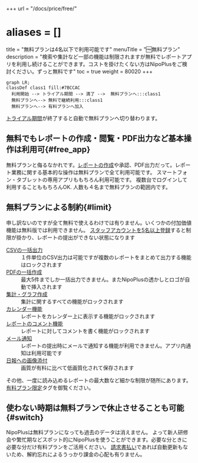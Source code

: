 +++
url = "/docs/price/free/"
# aliases = []
title = "無料プランは4名以下で利用可能です"
menuTitle = "🆓無料プラン"
description = "検索や集計など一部の機能は制限されますが無料でレポートアプリを利用し続けることができます。コストを掛けたくない方はNipoPlusをご検討ください。ずっと無料です"
toc = true
weight = 80020
+++

```kroki {type=mermaid}
graph LR;
classDef class1 fill:#7BCCAC
  利用開始 --> トライアル期間 --> 満了 -->  無料プランへ:::class1
  無料プランへ--> 無料で継続利用:::class1
  無料プランへ--> 有料プランへ加入
```

[トライアル期間](/docs/price/_about/#trial)が終了すると自動で無料プランへ切り替わります。

## 無料でもレポートの作成・閲覧・PDF出力など基本操作は利用可{#free_app}

無料プランと侮るなかれです。[レポートの作成](/docs/manual/write-report/write/)や承認、PDF出力だって。レポート業務に関する基本的な操作は無料プランで全て利用可能です。
スマートフォン・タブレットの専用アプリももちろん利用可能です。
複数台でログインして利用することももちろんOK.
人数も４名まで無料プランの範囲内です。

## 無料プランによる制約{#limit}

申し訳ないのですが全て無料で使えるわけでは有りません。いくつかの付加価値機能は無料版では利用できません。
[スタッフアカウントを5名以上登録](/docs/setup/staff-global/make/)すると制限が掛かり、レポートの提出ができない状態になります

<dl class="basic">
<dt><a href="/docs/manual/analytics/csv/">CSVの一括出力</a></dt>
<dd>１件単位のCSV出力は可能ですが複数のレポートをまとめて出力する機能はロックされます</dd>
<dt><a href="/docs/manual/pdf/pdfbatch/">PDFの一括作成</a></dt>
<dd>最大5件までしか一括出力できません。またNipoPlusの透かしとロゴが自動で挿入されます</dd>
<dt><a href="/docs/manual/analytics/_about/">集計・グラフ作成</a></dt>
<dd>集計に関するすべての機能がロックされます</dd>
<dt><a href="/docs/manual/calendar/_about/">カレンダー機能</a></dt>
<dd>レポートをカレンダー上に表示する機能がロックされます</dd>
<dt><a href="/docs/manual/read-report/state/#comment">レポートのコメント機能</a></dt>
<dd>レポートに対してコメントを書く機能がロックされます</dd>
<dt><a href="/docs/manual/utils/notice/#email">メール通知</a></dt>
<dd>レポートの提出時にメールで通知する機能が利用できません。アプリ内通知は利用可能です</dd>
<dt><a href="/docs/manual/write-report/parts/#picture">日報への画像添付</a></dt>
<dd>画質が有料に比べて低画質化されて保存されます</dd>
</dl>

その他、一度に読み込めるレポートの最大数など細かな制限が随所にあります。[有料プラン限定](/tags/有料プラン限定/)タグを御覧ください。

## 使わない時期は無料プランで休止させることも可能{#switch}

NipoPlusは無料プランになっても過去のデータは消えません。
よって新人研修会や繁忙期などスポット的にNipoPlusを使うことができます。必要な分ときに必要な分だけ有料プランをご活用ください。
[請求書払い](/docs/price/invoice/)であれば自動更新もないため、解約忘れによるうっかり課金の心配も有りません。
